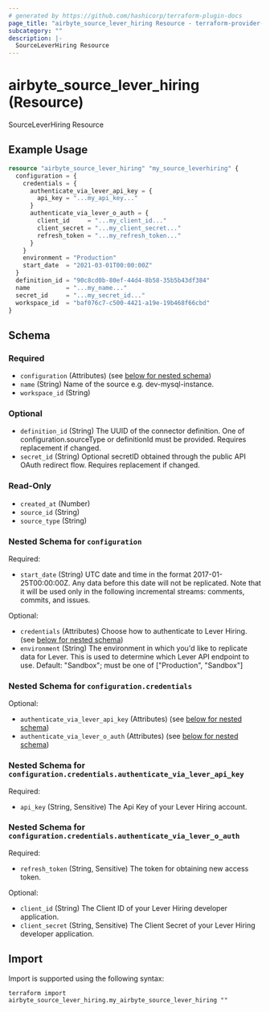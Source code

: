 ```yaml
---
# generated by https://github.com/hashicorp/terraform-plugin-docs
page_title: "airbyte_source_lever_hiring Resource - terraform-provider-airbyte"
subcategory: ""
description: |-
  SourceLeverHiring Resource
---
```


# airbyte_source_lever_hiring (Resource)

SourceLeverHiring Resource

## Example Usage

```terraform
resource "airbyte_source_lever_hiring" "my_source_leverhiring" {
  configuration = {
    credentials = {
      authenticate_via_lever_api_key = {
        api_key = "...my_api_key..."
      }
      authenticate_via_lever_o_auth = {
        client_id     = "...my_client_id..."
        client_secret = "...my_client_secret..."
        refresh_token = "...my_refresh_token..."
      }
    }
    environment = "Production"
    start_date  = "2021-03-01T00:00:00Z"
  }
  definition_id = "90c8cd0b-80ef-44d4-8b58-35b5b43df384"
  name          = "...my_name..."
  secret_id     = "...my_secret_id..."
  workspace_id  = "baf076c7-c500-4421-a19e-19b468f66cbd"
}
```

<!-- schema generated by tfplugindocs -->
## Schema

### Required

- `configuration` (Attributes) (see [below for nested schema](#nestedatt--configuration))
- `name` (String) Name of the source e.g. dev-mysql-instance.
- `workspace_id` (String)

### Optional

- `definition_id` (String) The UUID of the connector definition. One of configuration.sourceType or definitionId must be provided. Requires replacement if changed.
- `secret_id` (String) Optional secretID obtained through the public API OAuth redirect flow. Requires replacement if changed.

### Read-Only

- `created_at` (Number)
- `source_id` (String)
- `source_type` (String)

<a id="nestedatt--configuration"></a>
### Nested Schema for `configuration`

Required:

- `start_date` (String) UTC date and time in the format 2017-01-25T00:00:00Z. Any data before this date will not be replicated. Note that it will be used only in the following incremental streams: comments, commits, and issues.

Optional:

- `credentials` (Attributes) Choose how to authenticate to Lever Hiring. (see [below for nested schema](#nestedatt--configuration--credentials))
- `environment` (String) The environment in which you'd like to replicate data for Lever. This is used to determine which Lever API endpoint to use. Default: "Sandbox"; must be one of ["Production", "Sandbox"]

<a id="nestedatt--configuration--credentials"></a>
### Nested Schema for `configuration.credentials`

Optional:

- `authenticate_via_lever_api_key` (Attributes) (see [below for nested schema](#nestedatt--configuration--credentials--authenticate_via_lever_api_key))
- `authenticate_via_lever_o_auth` (Attributes) (see [below for nested schema](#nestedatt--configuration--credentials--authenticate_via_lever_o_auth))

<a id="nestedatt--configuration--credentials--authenticate_via_lever_api_key"></a>
### Nested Schema for `configuration.credentials.authenticate_via_lever_api_key`

Required:

- `api_key` (String, Sensitive) The Api Key of your Lever Hiring account.


<a id="nestedatt--configuration--credentials--authenticate_via_lever_o_auth"></a>
### Nested Schema for `configuration.credentials.authenticate_via_lever_o_auth`

Required:

- `refresh_token` (String, Sensitive) The token for obtaining new access token.

Optional:

- `client_id` (String) The Client ID of your Lever Hiring developer application.
- `client_secret` (String, Sensitive) The Client Secret of your Lever Hiring developer application.

## Import

Import is supported using the following syntax:

```shell
terraform import airbyte_source_lever_hiring.my_airbyte_source_lever_hiring ""
```
